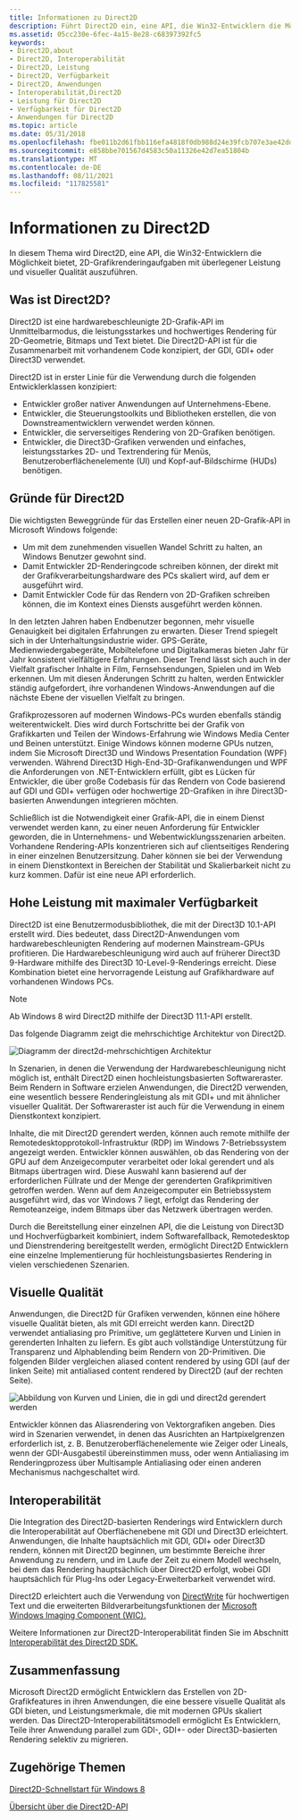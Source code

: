 ```yaml
---
title: Informationen zu Direct2D
description: Führt Direct2D ein, eine API, die Win32-Entwicklern die Möglichkeit bietet, 2D-Grafikrenderingaufgaben mit einer höheren Leistung und visueller Qualität auszuführen.
ms.assetid: 05cc230e-6fec-4a15-8e28-c68397392fc5
keywords:
- Direct2D,about
- Direct2D, Interoperabilität
- Direct2D, Leistung
- Direct2D, Verfügbarkeit
- Direct2D, Anwendungen
- Interoperabilität,Direct2D
- Leistung für Direct2D
- Verfügbarkeit für Direct2D
- Anwendungen für Direct2D
ms.topic: article
ms.date: 05/31/2018
ms.openlocfilehash: fbe011b2d61fbb116efa4818f0db988d24e39fcb707e3ae42ddc0fb91f065652
ms.sourcegitcommit: e858bbe701567d4583c50a11326e42d7ea51804b
ms.translationtype: MT
ms.contentlocale: de-DE
ms.lasthandoff: 08/11/2021
ms.locfileid: "117825581"
---
```

# <a name="about-direct2d"></a>Informationen zu Direct2D

In diesem Thema wird Direct2D, eine API, die Win32-Entwicklern die Möglichkeit bietet, 2D-Grafikrenderingaufgaben mit überlegener Leistung und visueller Qualität auszuführen.

## <a name="what-is-direct2d"></a>Was ist Direct2D?

Direct2D ist eine hardwarebeschleunigte 2D-Grafik-API im Unmittelbarmodus, die leistungsstarkes und hochwertiges Rendering für 2D-Geometrie, Bitmaps und Text bietet. Die Direct2D-API ist für die Zusammenarbeit mit vorhandenem Code konzipiert, der GDI, GDI+ oder Direct3D verwendet.

Direct2D ist in erster Linie für die Verwendung durch die folgenden Entwicklerklassen konzipiert:

-   Entwickler großer nativer Anwendungen auf Unternehmens-Ebene.
-   Entwickler, die Steuerungstoolkits und Bibliotheken erstellen, die von Downstreamentwicklern verwendet werden können.
-   Entwickler, die serverseitiges Rendering von 2D-Grafiken benötigen.
-   Entwickler, die Direct3D-Grafiken verwenden und einfaches, leistungsstarkes 2D- und Textrendering für Menüs, Benutzeroberflächenelemente (UI) und Kopf-auf-Bildschirme (HUDs) benötigen.

## <a name="why-direct2d"></a>Gründe für Direct2D

Die wichtigsten Beweggründe für das Erstellen einer neuen 2D-Grafik-API in Microsoft Windows folgende:

-   Um mit dem zunehmenden visuellen Wandel Schritt zu halten, an Windows Benutzer gewohnt sind.
-   Damit Entwickler 2D-Renderingcode schreiben können, der direkt mit der Grafikverarbeitungshardware des PCs skaliert wird, auf dem er ausgeführt wird.
-   Damit Entwickler Code für das Rendern von 2D-Grafiken schreiben können, die im Kontext eines Diensts ausgeführt werden können.

In den letzten Jahren haben Endbenutzer begonnen, mehr visuelle Genauigkeit bei digitalen Erfahrungen zu erwarten. Dieser Trend spiegelt sich in der Unterhaltungsindustrie wider. GPS-Geräte, Medienwiedergabegeräte, Mobiltelefone und Digitalkameras bieten Jahr für Jahr konsistent vielfältigere Erfahrungen. Dieser Trend lässt sich auch in der Vielfalt grafischer Inhalte in Film, Fernsehsendungen, Spielen und im Web erkennen. Um mit diesen Änderungen Schritt zu halten, werden Entwickler ständig aufgefordert, ihre vorhandenen Windows-Anwendungen auf die nächste Ebene der visuellen Vielfalt zu bringen.

Grafikprozessoren auf modernen Windows-PCs wurden ebenfalls ständig weiterentwickelt. Dies wird durch Fortschritte bei der Grafik von Grafikkarten und Teilen der Windows-Erfahrung wie Windows Media Center und Beinen unterstützt. Einige Windows können moderne GPUs nutzen, indem Sie Microsoft Direct3D und Windows Presentation Foundation (WPF) verwenden. Während Direct3D High-End-3D-Grafikanwendungen und WPF die Anforderungen von .NET-Entwicklern erfüllt, gibt es Lücken für Entwickler, die über große Codebasis für das Rendern von Code basierend auf GDI und GDI+ verfügen oder hochwertige 2D-Grafiken in ihre Direct3D-basierten Anwendungen integrieren möchten.

Schließlich ist die Notwendigkeit einer Grafik-API, die in einem Dienst verwendet werden kann, zu einer neuen Anforderung für Entwickler geworden, die in Unternehmens- und Webentwicklungsszenarien arbeiten. Vorhandene Rendering-APIs konzentrieren sich auf clientseitiges Rendering in einer einzelnen Benutzersitzung. Daher können sie bei der Verwendung in einem Dienstkontext in Bereichen der Stabilität und Skalierbarkeit nicht zu kurz kommen. Dafür ist eine neue API erforderlich.

## <a name="high-performance-with-maximum-availability"></a>Hohe Leistung mit maximaler Verfügbarkeit

Direct2D ist eine Benutzermodusbibliothek, die mit der Direct3D 10.1-API erstellt wird. Dies bedeutet, dass Direct2D-Anwendungen vom hardwarebeschleunigten Rendering auf modernen Mainstream-GPUs profitieren. Die Hardwarebeschleunigung wird auch auf früherer Direct3D 9-Hardware mithilfe des Direct3D 10-Level-9-Renderings erreicht. Diese Kombination bietet eine hervorragende Leistung auf Grafikhardware auf vorhandenen Windows PCs.

> [!Note]  
> Ab Windows 8 wird Direct2D mithilfe der Direct3D 11.1-API erstellt.

 

Das folgende Diagramm zeigt die mehrschichtige Architektur von Direct2D.

![Diagramm der direct2d-mehrschichtigen Architektur](images/direct2d-architectual-layering.png)

In Szenarien, in denen die Verwendung der Hardwarebeschleunigung nicht möglich ist, enthält Direct2D einen hochleistungsbasierten Softwareraster. Beim Rendern in Software erzielen Anwendungen, die Direct2D verwenden, eine wesentlich bessere Renderingleistung als mit GDI+ und mit ähnlicher visueller Qualität. Der Softwareraster ist auch für die Verwendung in einem Dienstkontext konzipiert.

Inhalte, die mit Direct2D gerendert werden, können auch remote mithilfe der Remotedesktopprotokoll-Infrastruktur (RDP) im Windows 7-Betriebssystem angezeigt werden. Entwickler können auswählen, ob das Rendering von der GPU auf dem Anzeigecomputer verarbeitet oder lokal gerendert und als Bitmaps übertragen wird. Diese Auswahl kann basierend auf der erforderlichen Füllrate und der Menge der gerenderten Grafikprimitiven getroffen werden. Wenn auf dem Anzeigecomputer ein Betriebssystem ausgeführt wird, das vor Windows 7 liegt, erfolgt das Rendering der Remoteanzeige, indem Bitmaps über das Netzwerk übertragen werden.

Durch die Bereitstellung einer einzelnen API, die die Leistung von Direct3D und Hochverfügbarkeit kombiniert, indem Softwarefallback, Remotedesktop und Dienstrendering bereitgestellt werden, ermöglicht Direct2D Entwicklern eine einzelne Implementierung für hochleistungsbasiertes Rendering in vielen verschiedenen Szenarien.

## <a name="visual-quality"></a>Visuelle Qualität

Anwendungen, die Direct2D für Grafiken verwenden, können eine höhere visuelle Qualität bieten, als mit GDI erreicht werden kann. Direct2D verwendet antialiasing pro Primitive, um geglättetere Kurven und Linien in gerenderten Inhalten zu liefern. Es gibt auch vollständige Unterstützung für Transparenz und Alphablending beim Rendern von 2D-Primitiven. Die folgenden Bilder vergleichen aliased content rendered by using GDI (auf der linken Seite) mit antialiased content rendered by Direct2D (auf der rechten Seite).

![Abbildung von Kurven und Linien, die in gdi und direct2d gerendert werden](images/rendering-curves-and-lines.png)

Entwickler können das Aliasrendering von Vektorgrafiken angeben. Dies wird in Szenarien verwendet, in denen das Ausrichten an Hartpixelgrenzen erforderlich ist, z. B. Benutzeroberflächenelemente wie Zeiger oder Lineals, wenn der GDI-Ausgabestil übereinstimmen muss, oder wenn Antialiasing im Renderingprozess über Multisample Antialiasing oder einen anderen Mechanismus nachgeschaltet wird.

## <a name="interoperability"></a>Interoperabilität

Die Integration des Direct2D-basierten Renderings wird Entwicklern durch die Interoperabilität auf Oberflächenebene mit GDI und Direct3D erleichtert. Anwendungen, die Inhalte hauptsächlich mit GDI, GDI+ oder Direct3D rendern, können mit Direct2D beginnen, um bestimmte Bereiche ihrer Anwendung zu rendern, und im Laufe der Zeit zu einem Modell wechseln, bei dem das Rendering hauptsächlich über Direct2D erfolgt, wobei GDI hauptsächlich für Plug-Ins oder Legacy-Erweiterbarkeit verwendet wird.

Direct2D erleichtert auch die Verwendung von [DirectWrite](/windows/desktop/DirectWrite/direct-write-portal) für hochwertigen Text und die erweiterten Bildverarbeitungsfunktionen der [Microsoft Windows Imaging Component (WIC).](https://msdn.microsoft.com/library/ms737408.aspx)

Weitere Informationen zur Direct2D-Interoperabilität finden Sie im Abschnitt [Interoperabilität des Direct2D SDK.](interoperability.md)

## <a name="summary"></a>Zusammenfassung

Microsoft Direct2D ermöglicht Entwicklern das Erstellen von 2D-Grafikfeatures in ihren Anwendungen, die eine bessere visuelle Qualität als GDI bieten, und Leistungsmerkmale, die mit modernen GPUs skaliert werden. Das Direct2D-Interoperabilitätsmodell ermöglicht Es Entwicklern, Teile ihrer Anwendung parallel zum GDI-, GDI+- oder Direct3D-basierten Rendering selektiv zu migrieren.

## <a name="related-topics"></a>Zugehörige Themen

<dl> <dt>

[Direct2D-Schnellstart für Windows 8](direct2d-quickstart-with-device-context.md)
</dt> <dt>

[Übersicht über die Direct2D-API](the-direct2d-api.md)
</dt> </dl>

 

 